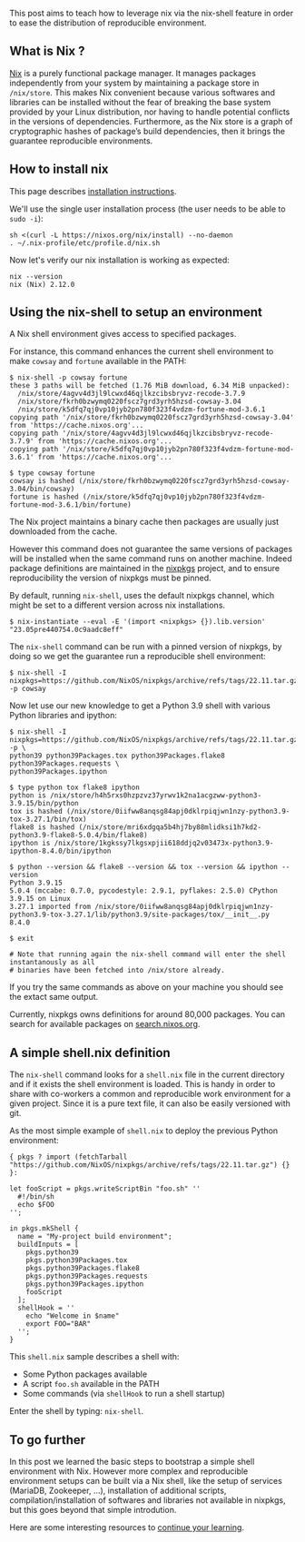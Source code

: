 
This post aims to teach how to leverage nix via the nix-shell feature in order to ease
the distribution of reproducible environment.

## What is Nix ?

[Nix](https://nixos.org) is a purely functional package manager. It manages packages independently from your
system by maintaining a package store in `/nix/store`. This makes Nix convenient because
various softwares and libraries can be installed without the fear of breaking the base
system provided by your Linux distribution, nor having to handle potential conflicts in the
versions of dependencies. Furthermore, as the Nix store is a graph of cryptographic hashes
of package’s build dependencies, then it brings the guarantee reproducible environments.

## How to install nix

This page describes [installation instructions](https://nixos.org/download.html#download-nix).

We'll use the single user installation process (the user needs to be able to `sudo -i`):

```
sh <(curl -L https://nixos.org/nix/install) --no-daemon
. ~/.nix-profile/etc/profile.d/nix.sh
````

Now let's verify our nix installation is working as expected:

```
nix --version
nix (Nix) 2.12.0
```

## Using the nix-shell to setup an environment

A Nix shell environment gives access to specified packages.

For instance, this command enhances the current shell environment to make `cowsay` and `fortune`
available in the PATH:

```
$ nix-shell -p cowsay fortune
these 3 paths will be fetched (1.76 MiB download, 6.34 MiB unpacked):
  /nix/store/4agvv4d3jl9lcwxd46qjlkzcibsbryvz-recode-3.7.9
  /nix/store/fkrh0bzwymq0220fscz7grd3yrh5hzsd-cowsay-3.04
  /nix/store/k5dfq7qj0vp10jyb2pn780f323f4vdzm-fortune-mod-3.6.1
copying path '/nix/store/fkrh0bzwymq0220fscz7grd3yrh5hzsd-cowsay-3.04' from 'https://cache.nixos.org'...
copying path '/nix/store/4agvv4d3jl9lcwxd46qjlkzcibsbryvz-recode-3.7.9' from 'https://cache.nixos.org'...
copying path '/nix/store/k5dfq7qj0vp10jyb2pn780f323f4vdzm-fortune-mod-3.6.1' from 'https://cache.nixos.org'...

$ type cowsay fortune
cowsay is hashed (/nix/store/fkrh0bzwymq0220fscz7grd3yrh5hzsd-cowsay-3.04/bin/cowsay)
fortune is hashed (/nix/store/k5dfq7qj0vp10jyb2pn780f323f4vdzm-fortune-mod-3.6.1/bin/fortune)
```

The Nix project maintains a binary cache then packages are usually just downloaded from the cache.

However this command does not guarantee the same versions of packages will be installed
when the same command runs on another machine. Indeed package definitions are maintained in the
[nixpkgs](https://github.com/NixOS/nixpkgs) project, and to ensure reproducibility the version
of nixpkgs must be pinned.

By default, running `nix-shell`, uses the default nixpkgs channel, which might be set to a different
version across nix installations.

```
$ nix-instantiate --eval -E '(import <nixpkgs> {}).lib.version'
"23.05pre440754.0c9aadc8eff"
````

The `nix-shell` command can be run with a pinned version of nixpkgs, by doing so we get the guarantee run a reproducible shell environment:

```
$ nix-shell -I nixpkgs=https://github.com/NixOS/nixpkgs/archive/refs/tags/22.11.tar.gz -p cowsay
```

Now let use our new knowledge to get a Python 3.9 shell with various Python libraries and
ipython:

```
$ nix-shell -I nixpkgs=https://github.com/NixOS/nixpkgs/archive/refs/tags/22.11.tar.gz -p \
python39 python39Packages.tox python39Packages.flake8 python39Packages.requests \
python39Packages.ipython

$ type python tox flake8 ipython
python is /nix/store/h4h5rxs0hzpzvz37yrwv1k2na1acgzww-python3-3.9.15/bin/python
tox is hashed (/nix/store/0iifww8anqsg84apj0dklrpiqjwn1nzy-python3.9-tox-3.27.1/bin/tox)
flake8 is hashed (/nix/store/mri6xdgqa5b4hj7by88mlidksi1h7kd2-python3.9-flake8-5.0.4/bin/flake8)
ipython is /nix/store/1kgkssy7lkgsxpjii618ddjq2v03473x-python3.9-ipython-8.4.0/bin/ipython

$ python --version && flake8 --version && tox --version && ipython --version
Python 3.9.15
5.0.4 (mccabe: 0.7.0, pycodestyle: 2.9.1, pyflakes: 2.5.0) CPython 3.9.15 on Linux
3.27.1 imported from /nix/store/0iifww8anqsg84apj0dklrpiqjwn1nzy-python3.9-tox-3.27.1/lib/python3.9/site-packages/tox/__init__.py
8.4.0

$ exit

# Note that running again the nix-shell command will enter the shell instantanously as all
# binaries have been fetched into /nix/store already.
```

If you try the same commands as above on your machine you should see the extact same output.

Currently, nixpkgs owns definitions for around 80,000 packages. You can search for available
packages on [search.nixos.org](https://search.nixos.org).

## A simple shell.nix definition

The `nix-shell` command looks for a `shell.nix` file in the current directory and if it exists
the shell environment is loaded. This is handy in order to share with co-workers a common and
reproducible work environment for a given project. Since it is a pure text file, it can also
be easily versioned with git.

As the most simple example of `shell.nix` to deploy the previous Python environment:

```
{ pkgs ? import (fetchTarball "https://github.com/NixOS/nixpkgs/archive/refs/tags/22.11.tar.gz") {} }:

let fooScript = pkgs.writeScriptBin "foo.sh" ''
  #!/bin/sh
  echo $FOO
'';

in pkgs.mkShell {
  name = "My-project build environment";
  buildInputs = [
    pkgs.python39
    pkgs.python39Packages.tox
    pkgs.python39Packages.flake8
    pkgs.python39Packages.requests
    pkgs.python39Packages.ipython
    fooScript
  ];
  shellHook = ''
    echo "Welcome in $name"
    export FOO="BAR"
  '';
}
```

This `shell.nix` sample describes a shell with:

- Some Python packages available
- A script `foo.sh` available in the PATH
- Some commands (via `shellHook` to run a shell startup)

Enter the shell by typing: `nix-shell`.

## To go further

In this post we learned the basic steps to bootstrap a simple shell environment with Nix.
However more complex and reproducible environment setups can be built via a Nix shell, like
the setup of services (MariaDB, Zookeeper, ...), installation of additional scripts,
compilation/installation of softwares and libraries not available in nixpkgs, but this
goes beyond that simple introdution.

Here are some interesting resources to [continue your learning](https://nix.dev/recommended-reading).